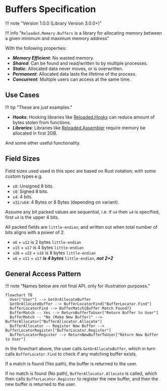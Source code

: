 # Buffers Specification

!!! note "Version 1.0.0 (Library Version 3.0.0+)"

!!! info "`Reloaded.Memory.Buffers` is a library for allocating memory between a given minimum and maximum memory address"

With the following properties:  

- ***Memory Efficient***: No wasted memory.  
- ***Shared***: Can be found and read/written to by multiple processes.    
- ***Static***: Allocated data never moves, or is overwritten.  
- ***Permanent***: Allocated data lasts the lifetime of the process.  
- ***Concurrent***: Multiple users can access at the same time.  

## Use Cases

!!! tip "These are just examples."

- ***Hooks***: Hooking libraries like [Reloaded.Hooks](https://github.com/Reloaded-Project/Reloaded.Hooks) can reduce amount of bytes stolen from functions.  
- ***Libraries***: Libraries like [Reloaded.Assembler](https://github.com/Reloaded-Project/Reloaded.Assembler) require memory be allocated in first 2GB.  

And some other useful functionality.

## Field Sizes

Field sizes used used in this spec are based on Rust notation; with some custom types e.g.

- `u8`: Unsigned 8 bits.
- `i8`: Signed 8 bits.
- `u4`: 4 bits.
- `u32/u64`: 4 Bytes or 8 Bytes (depending on variant).

Assume any bit packed values are sequential, i.e. if `u4` then `u4` is specified, first `u4` is the upper 4 bits.

All packed fields are `little-endian`; and written out when total number of bits aligns with a power of 2.

- `u6` + `u12` is 2 bytes `little-endian`
- `u15` + `u17` is 4 bytes `little-endian`
- `u26` + `u22` + `u16` is 8 bytes `little-endian`
- `u6` + `u11` + `u17` ***is 4 bytes*** `little-endian`, ***not 2+2***

## General Access Pattern

!!! note "Names below are not final API, only for illustration purposes."

```mermaid
flowchart TB
  User["User"] --> GetOrAllocateBuffer
  GetOrAllocateBuffer --> BufferLocatorFind["BufferLocator.Find"]
  BufferLocatorFind --> BufferMatch{Buffer Match Found?}
  BufferMatch -- Yes --> ReturnBufferToUser["Return Buffer to User"]
  BufferMatch -- "No (Make New Buffer)" --> BufferAllocator["BufferAllocator.Allocate"]
  BufferAllocator -- Register New Buffer --> BufferLocatorRegister["BufferLocator.Register"]
  BufferLocatorRegister --> ReturnNewBufferToUser["Return New Buffer to User"]
```

In the flowchart above, the user calls `GetOrAllocateBuffer`, which in turn calls `BufferLocator.Find` to check if 
any matching buffer exists. 

If a match is found (Yes path), the buffer is returned to the user. 

If no match is found (No path), `BufferAllocator.Allocate` is called, which then calls `BufferLocator.Register` to register the 
new buffer, and then the new buffer is returned to the user.